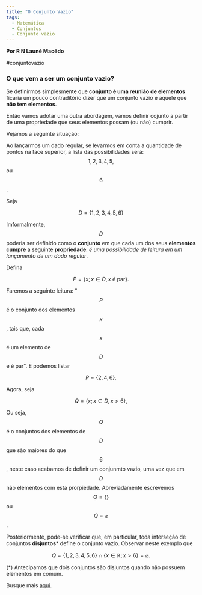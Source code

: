 ```yaml
---
title: "O Conjunto Vazio"
tags:
  - Matemática
  - Conjuntos
  - Conjunto vazio
---
```


**Por R N Launé Macêdo**

#conjuntovazio

### O que vem a ser um conjunto vazio?

Se definirmos simplesmente que **conjunto é uma reunião de elementos** ficaria um pouco contraditório dizer que um conjunto vazio é aquele que **não tem elementos**.


Então vamos adotar uma outra abordagem, vamos definir cojunto a partir de uma propriedade que seus elementos possam (ou não) cumprir.

Vejamos a seguinte situação:

Ao lançarmos um dado regular, se levarmos em conta a quantidade de pontos na face superior, 
a lista das possibilidades será: $$1, 2, 3, 4, 5,$$ ou $$6$$.

Seja

$$ 
D = \{ 1, 2, 3, 4, 5, 6 \}
$$

Imformalmente, $$D$$ poderia ser definido como o **conjunto** em que cada um dos seus **elementos cumpre** a seguinte **propriedade**: *é uma possibilidade de leitura em um lançamento de um dado regular*.

Defina

$$
P = \{ x; x \in D, x \text{ é par} \}.
$$

Faremos a seguinte leitura: "$$P$$ é o conjunto dos elementos $$x$$, tais que, cada $$x$$ é um elemento de $$D$$ e é par".
E podemos listar

$$
P = \{ 2,4,6 \}.
$$

Agora, seja

$$
Q = \{ x; x \in D, x > 6 \},
$$

Ou seja, $$Q$$ é o conjuntos dos elementos de $$D$$ que são maiores do que $$6$$, neste caso acabamos de definir um conjunmto vazio, uma vez que em $$D$$ não elementos com esta prorpiedade. Abreviadamente escrevemos $$Q = \{  \}$$ ou $$Q = \varnothing$$.

Posteriormente, pode-se verificar que, em particular, toda interseção de conjuntos **disjuntos*** define o conjunto vazio. Observar neste exemplo que 

$$
Q = \{1,2,3,4,5,6 \} \cap \{x \in \mathbb{R}; x > 6 \} = \varnothing.
$$

(*) Antecipamos que dois conjuntos são disjuntos quando não possuem elementos em comum.

Busque mais [aqui](https://github.com/rlaunemacedo/artigos).
